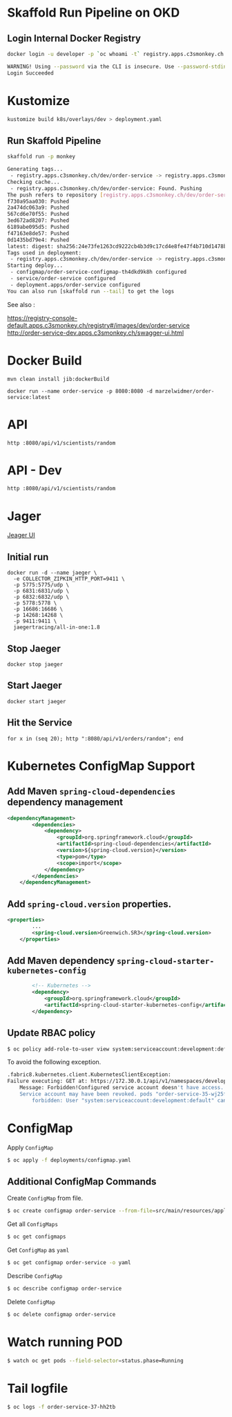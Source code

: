 
# Skaffold Run Pipeline on OKD
## Login Internal Docker Registry
```bash
docker login -u developer -p `oc whoami -t` registry.apps.c3smonkey.ch

WARNING! Using --password via the CLI is insecure. Use --password-stdin.
Login Succeeded
```

# Kustomize 
```bash
kustomize build k8s/overlays/dev > deployment.yaml
```

## Run Skaffold Pipeline
```bash
skaffold run -p monkey

Generating tags...
 - registry.apps.c3smonkey.ch/dev/order-service -> registry.apps.c3smonkey.ch/dev/order-service:latest
Checking cache...
 - registry.apps.c3smonkey.ch/dev/order-service: Found. Pushing
The push refers to repository [registry.apps.c3smonkey.ch/dev/order-service]
f730a95aa030: Pushed
2a474dc063a9: Pushed
567cd6e70f55: Pushed
3ed672ad8207: Pushed
6189abe095d5: Pushed
f47163e8de57: Pushed
0d1435bd79e4: Pushed
latest: digest: sha256:24e73fe1263cd9222cb4b3d9c17cd4e8fe47f4b710d1478bd8ab50d16dc5cee2 size: 1788
Tags used in deployment:
 - registry.apps.c3smonkey.ch/dev/order-service -> registry.apps.c3smonkey.ch/dev/order-service:latest@sha256:24e73fe1263cd9222cb4b3d9c17cd4e8fe47f4b710d1478bd8ab50d16dc5cee2
Starting deploy...
 - configmap/order-service-configmap-th4dkd9k8h configured
 - service/order-service configured
 - deployment.apps/order-service configured
You can also run [skaffold run --tail] to get the logs
```

See also : 

https://registry-console-default.apps.c3smonkey.ch/registry#/images/dev/order-service 
http://order-service-dev.apps.c3smonkey.ch/swagger-ui.html













# Docker Build

```
mvn clean install jib:dockerBuild
```
```
docker run --name order-service -p 8080:8080 -d marzelwidmer/order-service:latest
```

# API 
``` 
http :8080/api/v1/scientists/random
```
# API - Dev
``` 
http :8080/api/v1/scientists/random
```

# Jager

[Jeager UI ](http://localhost:16686/search)

## Initial run
```
docker run -d --name jaeger \                                                                                                                                
  -e COLLECTOR_ZIPKIN_HTTP_PORT=9411 \
  -p 5775:5775/udp \
  -p 6831:6831/udp \
  -p 6832:6832/udp \
  -p 5778:5778 \
  -p 16686:16686 \
  -p 14268:14268 \
  -p 9411:9411 \
  jaegertracing/all-in-one:1.8
```

## Stop Jaeger
```
docker stop jaeger 
```
## Start Jaeger
```
docker start jaeger 
```

## Hit the Service
``` 
for x in (seq 20); http ":8080/api/v1/orders/random"; end
```



# Kubernetes ConfigMap Support

## Add Maven `spring-cloud-dependencies` dependency management  
```xml
<dependencyManagement>
		<dependencies>
			<dependency>
				<groupId>org.springframework.cloud</groupId>
				<artifactId>spring-cloud-dependencies</artifactId>
				<version>${spring-cloud.version}</version>
				<type>pom</type>
				<scope>import</scope>
			</dependency>
		</dependencies>
	</dependencyManagement>
```

## Add `spring-cloud.version` properties.
```xml
<properties>
		...
		<spring-cloud.version>Greenwich.SR3</spring-cloud.version>
	</properties>
```

## Add Maven dependency `spring-cloud-starter-kubernetes-config` 
```xml
		<!-- Kubernetes -->
		<dependency>
			<groupId>org.springframework.cloud</groupId>
			<artifactId>spring-cloud-starter-kubernetes-config</artifactId>
		</dependency>
```

## Update RBAC policy
```bash
$ oc policy add-role-to-user view system:serviceaccount:development:default
```

To avoid the following exception.
```bash
.fabric8.kubernetes.client.KubernetesClientException: 
Failure executing: GET at: https://172.30.0.1/api/v1/namespaces/development/pods/order-service-35-wj25f. 
    Message: Forbidden!Configured service account doesn't have access. 
    Service account may have been revoked. pods "order-service-35-wj25f" is 
        forbidden: User "system:serviceaccount:development:default" cannot get pods in the namespace "development": no RBAC policy matched.
```


# ConfigMap
Apply `ConfigMap`
```bash
$ oc apply -f deployments/configmap.yaml
```

## Additional ConfigMap Commands
Create `ConfigMap` from file.
```bash
$ oc create configmap order-service --from-file=src/main/resources/application.yaml
```

Get all `ConfigMaps`
```bash
$ oc get configmaps
```

Get `ConfigMap` as `yaml`
```bash
$ oc get configmap order-service -o yaml
```

Describe `ConfigMap`
```bash
$ oc describe configmap order-service
```

Delete `ConfigMap`
```bash
$ oc delete configmap order-service
```

# Watch running POD
```bash
$ watch oc get pods --field-selector=status.phase=Running                                                                         28.6m  Thu Sep 19 16:14:40 2019
```

# Tail logfile
```bash
$ oc logs -f order-service-37-hh2tb
```
